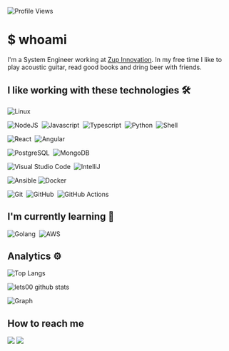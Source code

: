 ![Profile Views](http://estruyf-github.azurewebsites.net/api/VisitorHit?user=lets00&repo=lets00&countColorcountColor)

# $ whoami

I'm a System Engineer working at [Zup Innovation](https://www.zup.com.br/). 
In my free time I like to play acoustic guitar, read good books and dring beer with friends.

## I like working with these technologies 🛠

![Linux](https://img.shields.io/badge/-Linux-05122A?style=flat&logo=linux&logoColor=white)&nbsp;

![NodeJS](https://img.shields.io/badge/-NodeJS-05122A?style=flat&logo=node)&nbsp;
![Javascript](https://img.shields.io/badge/-Javascript-05122A?style=flat&logo=javascript)&nbsp;
![Typescript](https://img.shields.io/badge/-Typescript-05122A?style=flat&logo=typescript)&nbsp;
![Python](https://img.shields.io/badge/-Python-05122A?style=flat&logo=python)&nbsp;
![Shell](https://img.shields.io/badge/ShellScript-05122A?style=flat&logo=gnu-bash&logoColor=white)&nbsp;

![React](https://img.shields.io/badge/-React-05122A?style=flat&logo=react)&nbsp;
![Angular](https://img.shields.io/badge/-Angular-05122A?style=flat&logo=angular)&nbsp;

![PostgreSQL](https://img.shields.io/badge/-PostgreSQL-05122A?style=flat&logo=postgresql)&nbsp;
![MongoDB](https://img.shields.io/badge/-MongoDB-05122A?style=flat&logo=mongodb)&nbsp;

![Visual Studio Code](https://img.shields.io/badge/-Visual%20Studio%20Code-05122A?style=flat&logo=visual-studio-code&logoColor=007ACC)&nbsp;
![IntelliJ](https://img.shields.io/badge/-IntelliJ-05122A?style=flat&logo=jetbrains)&nbsp;

![Ansible](https://img.shields.io/badge/-Ansible-05122A?style=flat&logo=ansible)
![Docker](https://img.shields.io/badge/-Docker-05122A?style=flat&logo=docker)&nbsp;

![Git](https://img.shields.io/badge/-Git-05122A?style=flat&logo=git)&nbsp;
![GitHub](https://img.shields.io/badge/-GitHub-05122A?style=flat&logo=github)&nbsp;
![GitHub Actions](https://img.shields.io/badge/GitHub%20Actions%20-05122A?style=flat&logo=github-actions&logoColor=white)&nbsp;

## I'm currently learning 🌱

![Golang](https://img.shields.io/badge/-Golang-05122A?style=flat&logo=go&logoColor=white)&nbsp;
![AWS](https://img.shields.io/badge/-AWS-05122A?style=flat&logo=amazon)

## Analytics ⚙️

![Top Langs](https://github-readme-stats.vercel.app/api/top-langs/?username=lets00&langs_count=8&layout=compact)

![lets00 github stats](https://github-readme-stats.vercel.app/api?username=lets00&show_icons=true)

![Graph](https://github-profile-summary-cards.vercel.app/api/cards/profile-details?username=lets00&theme=vue)

## How to reach me

<p align="left">
<a href="https://www.linkedin.com/in/lets00/"><img src="https://img.shields.io/badge/-lets00-0077B5?style=flat&logo=Linkedin&logoColor=white"/></a>
<a href="mailto:eduardovansilva@gmail.com"><img src="https://img.shields.io/badge/-eduardovansilva@gmail.com-D14836?style=flat&logo=Gmail&logoColor=white"/></a>
</p>

<!--
**lets00/lets00** is a ✨ _special_ ✨ repository because its `README.md` (this file) appears on your GitHub profile.

Here are some ideas to get you started:

- 🔭 I’m currently working on ...
- 🌱 I’m currently learning ...
- 👯 I’m looking to collaborate on ...
- 🤔 I’m looking for help with ...
- 💬 Ask me about ...
- 📫 How to reach me: ...
- 😄 Pronouns: ...
- ⚡ Fun fact: ...
-->
